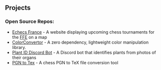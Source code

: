 ## Projects

### Open Source Repos:
- [Echecs France](https://github.com/echecsfrance/echecsfrance) - A website displaying upcoming chess tournaments for the [FFE](https://www.echecs.asso.fr/) on a map
- [ColorConvertor](https://github.com/TheRealOwenRees/colorconverter) - A zero dependency, lightweight color manipulation library.
- [Plant ID Discord Bot](https://github.com/TheRealOwenRees/plantID_discordbot) - A Discord bot that identifies plants from photos of their organs
- [PGN to Tex](https://github.com/TheRealOwenRees/pgn2tex) - A chess PGN to TeX file conversion tool

